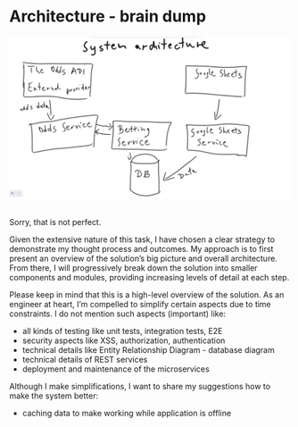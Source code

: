 # Architecture - brain dump

<img src="./resources/architecture.png"><br><br>

Sorry, that is not perfect.

Given the extensive nature of this task, I have chosen a clear strategy to demonstrate my thought process and outcomes. My approach is to first present an overview of the solution’s big picture and overall architecture. From there, I will progressively break down the solution into smaller components and modules, providing increasing levels of detail at each step.

Please keep in mind that this is a high-level overview of the solution. As an engineer at heart, I’m compelled to simplify certain aspects due to time constraints. I do not mention such aspects (important) like:

- all kinds of testing like unit tests, integration tests, E2E
- security aspects like XSS, authorization, authentication
- technical details like Entity Relationship Diagram - database diagram
- technical details of REST services
- deployment and maintenance of the microservices

Although I make simplifications, I want to share my suggestions how to make the system better:

- caching data to make working while application is offline
